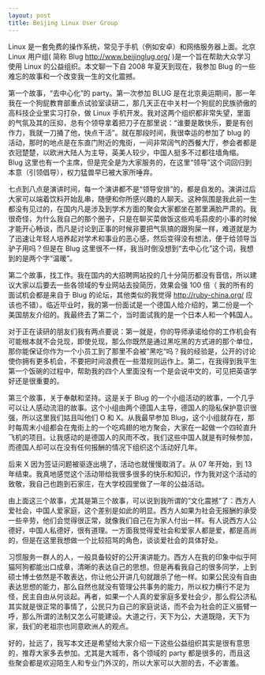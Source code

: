 ```yaml
---
layout: post
title: Beijing Linux User Group
---
```

Linux 是一套免费的操作系统，常见于手机（例如安卓）和网络服务器上面。北京 Linux
用户组( 简称 Blug http://www.beijinglug.org/ )是一个旨在帮助大众学习使用 Linux
的公益组织。本文聊一下自 2008 年夏天到现在，我参加 Blug
的一些难忘的故事和一个改变我一生的文化震撼。

第一个故事，“去中心化”的 party。第一次参加 BLUG
是在北京奥运期间，那一年我在一个狗屁教育部重点试验室读研二，那几天正在中关村一个狗屁的民族骄傲的高科技企业里实习打杂，做
Linux
手机开发。我对这两个组织都非常失望，里面的气氛及其的压抑，总有个领导拿着把刀子在那里说：“谁要是敢快乐，要是有创作力，我就一刀捅了他，快点干活”。就在那段时间，我很幸运的参加了
blug
的活动，那时的地点是在东直门附近的鬼街，一间非常阔气的西餐大厅，参会者都是衣冠楚楚，以欧洲大陆人为主导，英美人较少，中国人挺多不过都往墙角缩。Blug
这里也有一个主席，但是完全是为大家服务的，在这里“领导”这个词回归到本意（引领倡导），权力猛兽早已被大家所唾弃。

七点到八点是演讲时间，每一个演讲都不是“领导安排”的，都是自发的。演讲过后大家可以端着饮料开始乱串，随便和你所感兴趣的人聊天。这种氛围是我此前一生都没有见过的，在国内凡是涉及到学术方面的聚会大家都坐在那里满脸严肃的。我很奇怪，为什么我自己的那个圈子，只是在聊买菜做饭这些鸡毛蒜皮的小事的时候才能开心畅谈，而凡是讨论到正事的时候非要把气氛搞的跟狗屎一样，难道就是为了迅速让年轻人培养起对学术和事业的恶心感，然后变得没有想法，便于给领导当驴子用吗？但是在
Blug 这里很不一样，我当时倒没想到“去中心化”这个词，我想到的是两个字“温暖”。

第二个故事，找工作。我在国内的大招聘网站投的几十分简历都没有音信，所以建议大家以后要去一些各领域的专业网站去投简历，效果会强
100 倍（ 我的所有的面试机会都是来自于 Blug 的论坛，其他类似的我觉得
http://ruby-china.org/
应该也不错）。临近毕业时，我的第一份面试是一个德国人给介绍的，第二份是一个美国朋友介绍的。我最终去了第二个，当时面试我的是一个日本人和一个韩国人。

对于正在读研的朋友们我有两点要说：第一就是，你的导师承诺给你的工作机会有可能根本就不会兑现，即使兑现，那么你既然是通过黑吃黑的方式进的那个单位，那你能保证你作为一个小员工到了那里不会被”黑吃“吗？我的经验是，公开的讨论使你拥有更多机会，不要把时间浪费在一些潜规则运作上。第二，在我得到我平生第一个饭碗的过程中，帮助我的四个人里面没有一个是会说中文的，可见把英语学好还是很重要的。

第三个故事，关于奉献和坚持。这是关于 Blug
的一个小组活动的故事，一个几乎可以让人感动流泪的故事。这个小组由两个德国人主导，德国人的隐私保护意识很强，所以这里我们姑且叫他们
O 和 X。从我最早参加
Blug，这个小组就存在，那时每周末小组都会在鬼街上的一个吃鸡翅的地方聚会，大家在一起做一个四轮直升飞机的项目。让我感动的是德国人的风雨不改，我们这些中国人就是有时候参加，而德国人却可以在没有任何报酬的情况下组织这个活动好几年。

后来 X 因为签证问题被驱逐出境了，活动也就慢慢取消了。从 07 年开始，到 13
年结束。我真地感觉这个活动带给我很多很多的快乐和知识，作为我对这个活动的致敬，我自己也跑到石家庄，在大学校园里做了一年的公益活动。

由上面这三个故事，尤其是第三个故事，可以说到我所谓的”文化震撼“了：西方人爱社会，中国人爱家庭，这个差别是如此的明显。西方人如果为社会无报酬的承受一些辛劳，他们会觉得很正常，就像我们自己在为家人付出一样。有人说西方人公德好，中国人私德好，很有道理。一方面我觉得爱社会和爱家人都是爱，都是高尚的，但是在这里我想做一个比较招骂的角色，谈谈爱社会的具体好处。

习惯服务一群人的人，一般具备较好的公开演讲能力。西方人在我的印象中似乎阿猫阿狗都能出口成章，清晰的表达自己的思想。但是再看我自己的很多同学，上到硕士博士依然是不敢表达，你让他公开讲几句就跟杀了他一样。如果公民没有自由表达思想的能力，那么自然也就没有管理公共事务的能力，所以权力横行不足为怪，民主自由从何谈起。再者，如果一个人真的爱家庭多爱社会少，那么假公济私其实就是很正常的事情了，公民只为自己的家庭说话，而不会为社会的正义振臂一呼，那么所谓的法制又怎么可能建设。大道之行，天下为公，大道既隐，天下为家，我们的老祖宗也同意欧洲人的观点。

好的，扯远了，我写本文还是希望给大家介绍一下这些公益组织其实是很有意思的，推荐大家多去参加。尤其是大城市，各个领域的
party
都是很多的，而且这些聚会都是欢迎陌生人和专业门外汉的，所以大家可以大胆的去，不必害羞。
